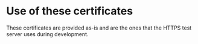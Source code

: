 # Use of these certificates

These certificates are provided as-is and are the ones that the HTTPS test server uses during development.
